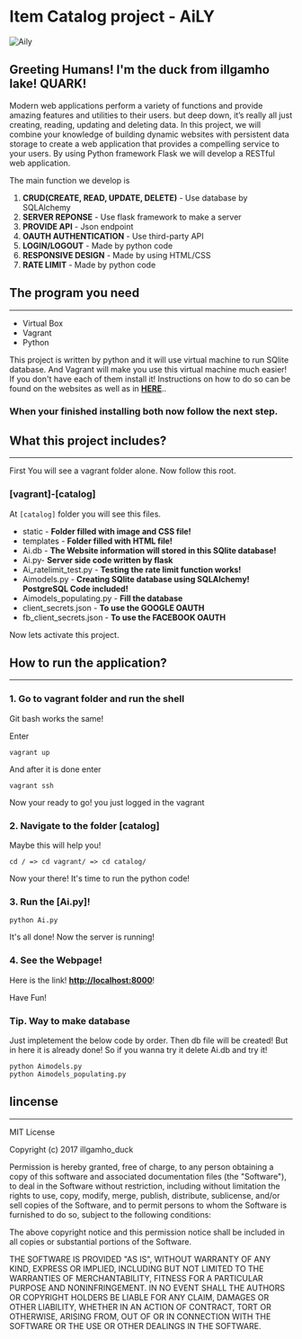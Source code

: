 # Item Catalog project - AiLY

![Aily](https://github.com/IllgamhoDuck/FSDN-Project-4-Item-Catalog/blob/master/vagrant/catalog/aily.png?raw=true)

## Greeting Humans! I'm the duck from illgamho lake! QUARK!

Modern web applications perform a variety of functions and provide amazing features and utilities to their users. but deep down, it’s really all just creating, reading, updating and deleting data. In this project, we will combine your knowledge of building dynamic websites with persistent data storage to create a web application that provides a compelling service to your users. By using Python framework Flask we will develop a RESTful web application.

The main function we develop is

1. **CRUD(CREATE, READ, UPDATE, DELETE)** - Use database by SQLAlchemy
2. **SERVER REPONSE** - Use flask framework to make a server
3. **PROVIDE API** - Json endpoint
4. **OAUTH AUTHENTICATION** - Use third-party API
5. **LOGIN/LOGOUT** - Made by python code
6. **RESPONSIVE DESIGN** - Made by using HTML/CSS
7. **RATE LIMIT** - Made by python code

## The program you need
___

* Virtual Box
* Vagrant
* Python

This project is written by python and it will use virtual machine to run SQlite database. And Vagrant will make you use this virtual machine much easier! If you don't have each of them install it! Instructions on how to do so can be found on the websites as well as in [**HERE**](https://www.udacity.com/wiki/ud088/vagrant)..

### When your finished installing both now follow the next step.

## What this project includes?
___

First You will see a vagrant folder alone.
Now follow this root.

### [vagrant]-[catalog]

At `[catalog]` folder you will see this files.

* static - **Folder filled with image and CSS file!**
* templates - **Folder filled with HTML file!** 
* Ai.db - **The Website information will stored in this SQlite database!**
* Ai.py- **Server side code written by flask**
* Ai_ratelimit_test.py - **Testing the rate limit function works!**
* Aimodels.py - **Creating SQlite database using SQLAlchemy! PostgreSQL Code included!**
* Aimodels_populating.py - **Fill the database**
* client_secrets.json - **To use the GOOGLE OAUTH**
* fb_client_secrets.json - **To use the FACEBOOK OAUTH**

Now lets activate this project.

## How to run the application?
___
### 1. Go to vagrant folder and run the shell

Git bash works the same!

Enter 
```
vagrant up
```

And after it is done enter

```
vagrant ssh
```

Now your ready to go! you just logged in the vagrant


### 2. Navigate to the folder [catalog]

Maybe this will help you!

```
cd / => cd vagrant/ => cd catalog/
```

Now your there! It's time to run the python code!

### 3. Run the [Ai.py]!

```
python Ai.py
```
It's all done! Now the server is running!
### 4. See the Webpage!

Here is the link!
**[http://localhost:8000](http://localhost:8000)**!

Have Fun!

### Tip. Way to make database

Just impletement the below code by order. 
Then db file will be created! 
But in here it is already done!
So if you wanna try it delete Ai.db and try it!
```
python Aimodels.py
python Aimodels_populating.py
```


## lincense
___
MIT License

Copyright (c) 2017 illgamho_duck

Permission is hereby granted, free of charge, to any person obtaining a copy
of this software and associated documentation files (the "Software"), to deal
in the Software without restriction, including without limitation the rights
to use, copy, modify, merge, publish, distribute, sublicense, and/or sell
copies of the Software, and to permit persons to whom the Software is
furnished to do so, subject to the following conditions:

The above copyright notice and this permission notice shall be included in all
copies or substantial portions of the Software.

THE SOFTWARE IS PROVIDED "AS IS", WITHOUT WARRANTY OF ANY KIND, EXPRESS OR
IMPLIED, INCLUDING BUT NOT LIMITED TO THE WARRANTIES OF MERCHANTABILITY,
FITNESS FOR A PARTICULAR PURPOSE AND NONINFRINGEMENT. IN NO EVENT SHALL THE
AUTHORS OR COPYRIGHT HOLDERS BE LIABLE FOR ANY CLAIM, DAMAGES OR OTHER
LIABILITY, WHETHER IN AN ACTION OF CONTRACT, TORT OR OTHERWISE, ARISING FROM,
OUT OF OR IN CONNECTION WITH THE SOFTWARE OR THE USE OR OTHER DEALINGS IN THE
SOFTWARE.
